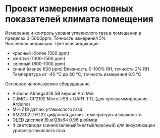 # Проект измерения основных показателей климата помещения

Измерение и контроль уровня углекислого газа в помещении в пределах 0-5000ppm. Точность измерения 5%    
Численная индикация. Цветовая индикация:    
- красный (более 1500 ppm)
- желтый (1000-1500 ppm)
- зеленый (800-1000 ppm)
- синий (менее 800 ppm)
Влажность  0-100% RH, точность 2% RH    
Температура от -40 °С до 80 °C, точность измерения 0.5 °С    


Основное используемое оборудование

- Arduino Atmega328 5В версия Pro Mini  
- CJMCU CP2102 Micro USB к UART TTL (для программирования Arduino)
- MH-Z19 датчик углекислого газа
- AM2302 DHT22 цифровой датчик температуры и влажности
- OLED дисплей Blue128x64 0.96 дюймов
- 4 светодиода (синий/зеленый/желтый/красный) для визуализации уровня углекислого газа